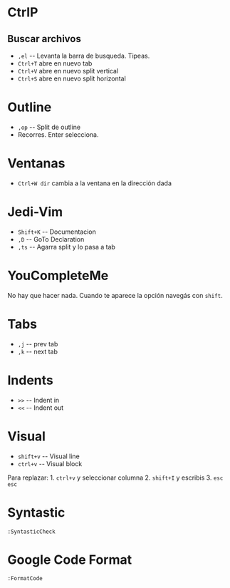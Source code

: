 # CtrlP

## Buscar archivos

* `,el` -- Levanta la barra de busqueda. Tipeas.
* `Ctrl+T` abre en nuevo tab
* `Ctrl+V` abre en nuevo split vertical
* `Ctrl+S` abre en nuevo split horizontal


# Outline

* `,op` -- Split de outline
* Recorres. Enter selecciona.


# Ventanas

* `Ctrl+W dir` cambia a la ventana en la dirección dada

# Jedi-Vim

* `Shift+K` -- Documentacion
* `,D` -- GoTo Declaration
* `,ts` -- Agarra split y lo pasa a tab

# YouCompleteMe

No hay que hacer nada. Cuando te aparece la opción navegás con `shift`.

# Tabs

* `,j` -- prev tab
* `,k` -- next tab

# Indents

* `>>` -- Indent in
* `<<` -- Indent out

# Visual

* `shift+v` -- Visual line
* `ctrl+v` -- Visual block

Para replazar:
    1. `ctrl+v` y seleccionar columna
    2. `shift+I` y escribis
    3. `esc esc`

# Syntastic

`:SyntasticCheck`

# Google Code Format

`:FormatCode`
